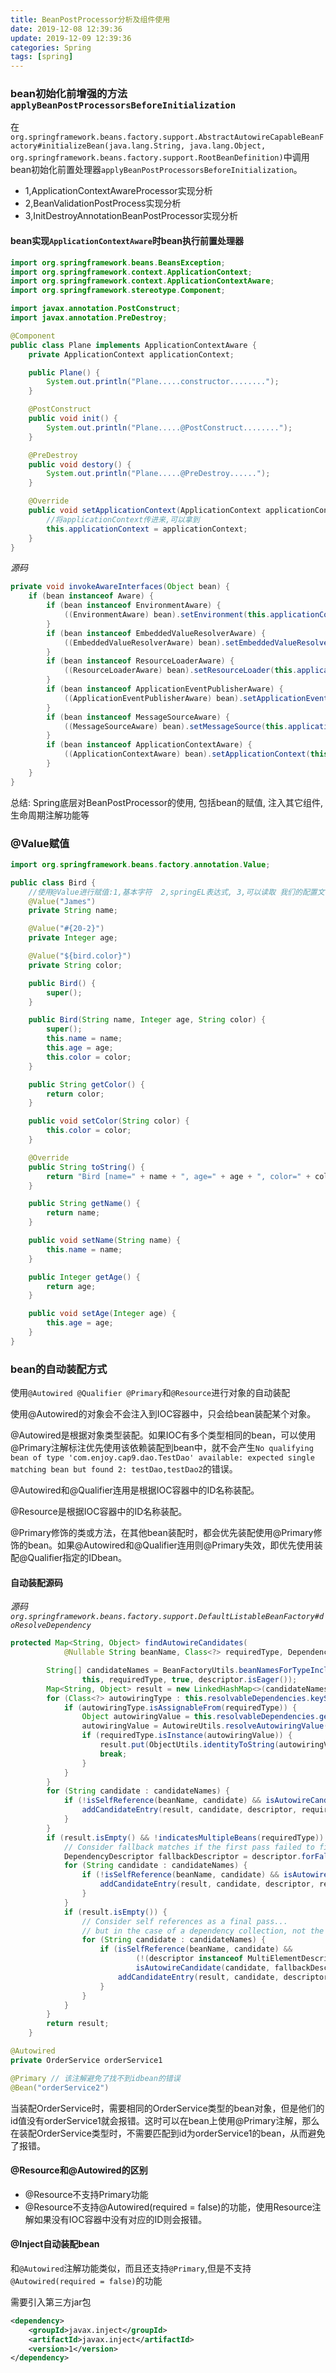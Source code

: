 ```yaml
---
title: BeanPostProcessor分析及组件使用
date: 2019-12-08 12:39:36
update: 2019-12-09 12:39:36
categories: Spring
tags: [spring]
---
```


### bean初始化前增强的方法`applyBeanPostProcessorsBeforeInitialization`

在`org.springframework.beans.factory.support.AbstractAutowireCapableBeanFactory#initializeBean(java.lang.String, java.lang.Object, org.springframework.beans.factory.support.RootBeanDefinition)`中调用bean初始化前置处理器`applyBeanPostProcessorsBeforeInitialization`。

* 1,ApplicationContextAwareProcessor实现分析
* 2,BeanValidationPostProcess实现分析
* 3,InitDestroyAnnotationBeanPostProcessor实现分析


#### bean实现`ApplicationContextAware`时bean执行前置处理器

```java
import org.springframework.beans.BeansException;
import org.springframework.context.ApplicationContext;
import org.springframework.context.ApplicationContextAware;
import org.springframework.stereotype.Component;

import javax.annotation.PostConstruct;
import javax.annotation.PreDestroy;

@Component
public class Plane implements ApplicationContextAware {
    private ApplicationContext applicationContext;

    public Plane() {
        System.out.println("Plane.....constructor........");
    }

    @PostConstruct
    public void init() {
        System.out.println("Plane.....@PostConstruct........");
    }

    @PreDestroy
    public void destory() {
        System.out.println("Plane.....@PreDestroy......");
    }

    @Override
    public void setApplicationContext(ApplicationContext applicationContext) throws BeansException {
        //将applicationContext传进来,可以拿到
        this.applicationContext = applicationContext;
    }
}
```

*源码*

```java
private void invokeAwareInterfaces(Object bean) {
    if (bean instanceof Aware) {
        if (bean instanceof EnvironmentAware) {
            ((EnvironmentAware) bean).setEnvironment(this.applicationContext.getEnvironment());
        }
        if (bean instanceof EmbeddedValueResolverAware) {
            ((EmbeddedValueResolverAware) bean).setEmbeddedValueResolver(this.embeddedValueResolver);
        }
        if (bean instanceof ResourceLoaderAware) {
            ((ResourceLoaderAware) bean).setResourceLoader(this.applicationContext);
        }
        if (bean instanceof ApplicationEventPublisherAware) {
            ((ApplicationEventPublisherAware) bean).setApplicationEventPublisher(this.applicationContext);
        }
        if (bean instanceof MessageSourceAware) {
            ((MessageSourceAware) bean).setMessageSource(this.applicationContext);
        }
        if (bean instanceof ApplicationContextAware) {
            ((ApplicationContextAware) bean).setApplicationContext(this.applicationContext);
        }
    }
}
```

总结:
Spring底层对BeanPostProcessor的使用, 包括bean的赋值, 注入其它组件, 生命周期注解功能等


### @Value赋值

```java
import org.springframework.beans.factory.annotation.Value;

public class Bird {
    //使用@Value进行赋值:1,基本字符  2,springEL表达式, 3,可以读取 我们的配置文件
    @Value("James")
    private String name;

    @Value("#{20-2}")
    private Integer age;

    @Value("${bird.color}")
    private String color;

    public Bird() {
        super();
    }

    public Bird(String name, Integer age, String color) {
        super();
        this.name = name;
        this.age = age;
        this.color = color;
    }

    public String getColor() {
        return color;
    }

    public void setColor(String color) {
        this.color = color;
    }

    @Override
    public String toString() {
        return "Bird [name=" + name + ", age=" + age + ", color=" + color + "]";
    }

    public String getName() {
        return name;
    }

    public void setName(String name) {
        this.name = name;
    }

    public Integer getAge() {
        return age;
    }

    public void setAge(Integer age) {
        this.age = age;
    }
}
```

### bean的自动装配方式

使用`@Autowired @Qualifier @Primary`和`@Resource`进行对象的自动装配

使用@Autowired的对象会不会注入到IOC容器中，只会给bean装配某个对象。

@Autowired是根据对象类型装配。如果IOC有多个类型相同的bean，可以使用@Primary注解标注优先使用该依赖装配到bean中，就不会产生`No qualifying bean of type 'com.enjoy.cap9.dao.TestDao' available: expected single matching bean but found 2: testDao,testDao2`的错误。

@Autowired和@Qualifier连用是根据IOC容器中的ID名称装配。

@Resource是根据IOC容器中的ID名称装配。

@Primary修饰的类或方法，在其他bean装配时，都会优先装配使用@Primary修饰的bean。如果@Autowired和@Qualifier连用则@Primary失效，即优先使用装配@Qualifier指定的IDbean。

#### 自动装配源码

*源码`org.springframework.beans.factory.support.DefaultListableBeanFactory#doResolveDependency`*

```java
protected Map<String, Object> findAutowireCandidates(
			@Nullable String beanName, Class<?> requiredType, DependencyDescriptor descriptor) {

		String[] candidateNames = BeanFactoryUtils.beanNamesForTypeIncludingAncestors(
				this, requiredType, true, descriptor.isEager());
		Map<String, Object> result = new LinkedHashMap<>(candidateNames.length);
		for (Class<?> autowiringType : this.resolvableDependencies.keySet()) {
			if (autowiringType.isAssignableFrom(requiredType)) {
				Object autowiringValue = this.resolvableDependencies.get(autowiringType);
				autowiringValue = AutowireUtils.resolveAutowiringValue(autowiringValue, requiredType);
				if (requiredType.isInstance(autowiringValue)) {
					result.put(ObjectUtils.identityToString(autowiringValue), autowiringValue);
					break;
				}
			}
		}
		for (String candidate : candidateNames) {
			if (!isSelfReference(beanName, candidate) && isAutowireCandidate(candidate, descriptor)) {
				addCandidateEntry(result, candidate, descriptor, requiredType);
			}
		}
		if (result.isEmpty() && !indicatesMultipleBeans(requiredType)) {
			// Consider fallback matches if the first pass failed to find anything...
			DependencyDescriptor fallbackDescriptor = descriptor.forFallbackMatch();
			for (String candidate : candidateNames) {
				if (!isSelfReference(beanName, candidate) && isAutowireCandidate(candidate, fallbackDescriptor)) {
					addCandidateEntry(result, candidate, descriptor, requiredType);
				}
			}
			if (result.isEmpty()) {
				// Consider self references as a final pass...
				// but in the case of a dependency collection, not the very same bean itself.
				for (String candidate : candidateNames) {
					if (isSelfReference(beanName, candidate) &&
							(!(descriptor instanceof MultiElementDescriptor) || !beanName.equals(candidate)) &&
							isAutowireCandidate(candidate, fallbackDescriptor)) {
						addCandidateEntry(result, candidate, descriptor, requiredType);
					}
				}
			}
		}
		return result;
	}
```

```java
@Autowired
private OrderService orderService1
```
```java
@Primary // 该注解避免了找不到idbean的错误
@Bean("orderService2")
```

当装配OrderService时，需要相同的OrderService类型的bean对象，但是他们的id值没有orderService1就会报错。这时可以在bean上使用@Primary注解，那么在装配OrderService类型时，不需要匹配到id为orderService1的bean，从而避免了报错。


#### @Resource和@Autowired的区别

* @Resource不支持Primary功能
* @Resource不支持@Autowired(required = false)的功能，使用Resource注解如果没有IOC容器中没有对应的ID则会报错。

#### @Inject自动装配bean

和`@Autowired`注解功能类似，而且还支持`@Primary`,但是不支持`@Autowired(required = false)`的功能

需要引入第三方jar包

```xml
<dependency>
    <groupId>javax.inject</groupId>
    <artifactId>javax.inject</artifactId>
    <version>1</version>
</dependency>
```











